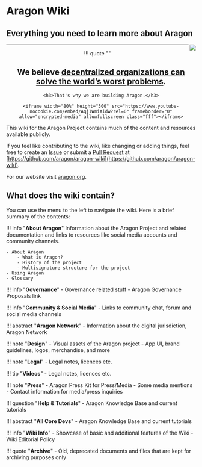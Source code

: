# Aragon Wiki

<h2>Everything you need to learn more about Aragon</h2>

<img src="design/logo/png/isotype.png" class="heroImg" align="right" />

___

<center>

!!! quote ""
    <h2>We believe [decentralized organizations can solve the world’s worst problems](https://blog.aragon.org/decentralized-organizations-can-solve-the-worlds-worst-problems-840db6255d12).</h2>

    <h3>That's why we are building Aragon.</h3>

    <iframe width="80%" height="300" src="https://www.youtube-nocookie.com/embed/AqjIWmiAidw?rel=0" frameborder="0" allow="encrypted-media" allowfullscreen class="fff"></iframe>

</center>

This wiki for the Aragon Project contains much of the content and resources available publicly.

If you feel like contributing to the wiki, like changing or adding things, feel free to create an [Issue](https://github.com/aragon/aragon-wiki/issues) or submit a [Pull Request](https://github.com/aragon/aragon-wiki/pulls) at [https://github.com/aragon/aragon-wiki](https://github.com/aragon/aragon-wiki).

For our website visit [aragon.org](https://aragon.org).

## **What does the wiki contain?**
You can use the menu to the left to navigate the wiki. Here is a brief summary of the contents:

!!! info "**About Aragon**"
    Information about the Aragon Project and related documentation and links to resources like social media accounts and community channels.

    - About Aragon
        - What is Aragon?
        - History of the project
        - Multisignature structure for the project
    - Using Aragon
    - Glossary

!!! info "**Governance**"
    - Governance related stuff
    - Aragon Governance Proposals link

!!! info "**Community & Social Media**"
    - Links to community chat, forum and social media channels

!!! abstract "**Aragon Network**"
    - Information about the digital jurisdiction, Aragon Network

!!! note "**Design**"
    - Visual assets of the Aragon project
    - App UI, brand guidelines, logos, merchandise, and more

!!! note "**Legal**"
    - Legal notes, licences etc.

!!! tip "**Videos**"
    - Legal notes, licences etc.

!!! note "**Press**"
    - Aragon Press Kit for Press/Media
    - Some media mentions
    - Contact information for media/press inquiries

!!! question "**Help & Tutorials**"
    - Aragon Knowledge Base and current tutorials

!!! abstract "**All Core Devs**"
    - Aragon Knowledge Base and current tutorials

!!! info "**Wiki Info**"
    - Showcase of basic and additional features of the Wiki
    - Wiki Editorial Policy

!!! quote "**Archive**"
    - Old, deprecated documents and files that are kept for archiving purposes only
